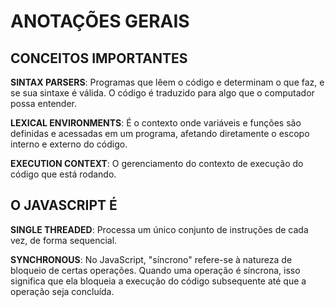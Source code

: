 # ANOTAÇÕES GERAIS

## CONCEITOS IMPORTANTES

**SINTAX PARSERS**: Programas que lêem o código e determinam o que faz, e se sua sintaxe é válida. O código é traduzido para algo que o computador possa entender.

**LEXICAL ENVIRONMENTS**: É o contexto onde variáveis e funções são definidas e acessadas em um programa, afetando diretamente o escopo interno e externo do código.

**EXECUTION CONTEXT**: O gerenciamento do contexto de execução do código que está rodando.

## O JAVASCRIPT É

**SINGLE THREADED**: Processa um único conjunto de instruções de cada vez, de forma sequencial.

**SYNCHRONOUS**: No JavaScript, "síncrono" refere-se à natureza de bloqueio de certas operações. Quando uma operação é síncrona, isso significa que ela bloqueia a execução do código subsequente até que a operação seja concluída.

